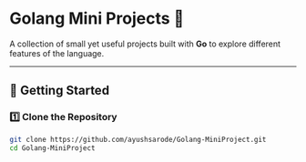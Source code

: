 # Golang Mini Projects 🚀  

A collection of small yet useful projects built with **Go** to explore different features of the language.  

---

## 🚀 Getting Started  

### 1️⃣ Clone the Repository  
```sh
git clone https://github.com/ayushsarode/Golang-MiniProject.git
cd Golang-MiniProject
